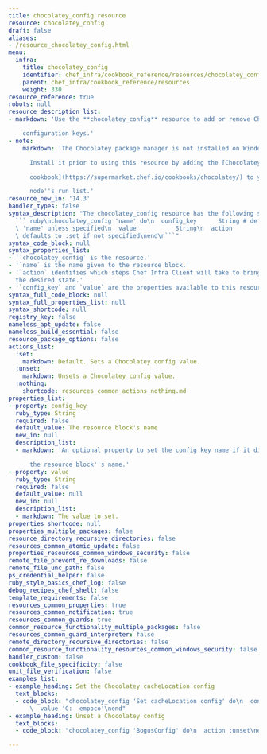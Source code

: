```yaml
---
title: chocolatey_config resource
resource: chocolatey_config
draft: false
aliases:
- /resource_chocolatey_config.html
menu:
  infra:
    title: chocolatey_config
    identifier: chef_infra/cookbook_reference/resources/chocolatey_config chocolatey_config
    parent: chef_infra/cookbook_reference/resources
    weight: 330
resource_reference: true
robots: null
resource_description_list:
- markdown: 'Use the **chocolatey_config** resource to add or remove Chocolatey

    configuration keys.'
- note:
    markdown: 'The Chocolatey package manager is not installed on Windows by default.

      Install it prior to using this resource by adding the [Chocolatey

      cookbook](https://supermarket.chef.io/cookbooks/chocolatey/) to your

      node''s run list.'
resource_new_in: '14.3'
handler_types: false
syntax_description: "The chocolatey_config resource has the following syntax:\n\n\
  ``` ruby\nchocolatey_config 'name' do\n  config_key      String # default value:\
  \ 'name' unless specified\n  value           String\n  action          Symbol #\
  \ defaults to :set if not specified\nend\n```"
syntax_code_block: null
syntax_properties_list:
- '`chocolatey_config` is the resource.'
- '`name` is the name given to the resource block.'
- '`action` identifies which steps Chef Infra Client will take to bring the node into
  the desired state.'
- '`config_key` and `value` are the properties available to this resource.'
syntax_full_code_block: null
syntax_full_properties_list: null
syntax_shortcode: null
registry_key: false
nameless_apt_update: false
nameless_build_essential: false
resource_package_options: false
actions_list:
  :set:
    markdown: Default. Sets a Chocolatey config value.
  :unset:
    markdown: Unsets a Chocolatey config value.
  :nothing:
    shortcode: resources_common_actions_nothing.md
properties_list:
- property: config_key
  ruby_type: String
  required: false
  default_value: The resource block's name
  new_in: null
  description_list:
  - markdown: 'An optional property to set the config key name if it differs from

      the resource block''s name.'
- property: value
  ruby_type: String
  required: false
  default_value: null
  new_in: null
  description_list:
  - markdown: The value to set.
properties_shortcode: null
properties_multiple_packages: false
resource_directory_recursive_directories: false
resources_common_atomic_update: false
properties_resources_common_windows_security: false
remote_file_prevent_re_downloads: false
remote_file_unc_path: false
ps_credential_helper: false
ruby_style_basics_chef_log: false
debug_recipes_chef_shell: false
template_requirements: false
resources_common_properties: true
resources_common_notification: true
resources_common_guards: true
common_resource_functionality_multiple_packages: false
resources_common_guard_interpreter: false
remote_directory_recursive_directories: false
common_resource_functionality_resources_common_windows_security: false
handler_custom: false
cookbook_file_specificity: false
unit_file_verification: false
examples_list:
- example_heading: Set the Chocolatey cacheLocation config
  text_blocks:
  - code_block: "chocolatey_config 'Set cacheLocation config' do\n  config_key 'cacheLocation'\n\
      \  value 'C:  empoco'\nend"
- example_heading: Unset a Chocolatey config
  text_blocks:
  - code_block: "chocolatey_config 'BogusConfig' do\n  action :unset\nend"

---
```

